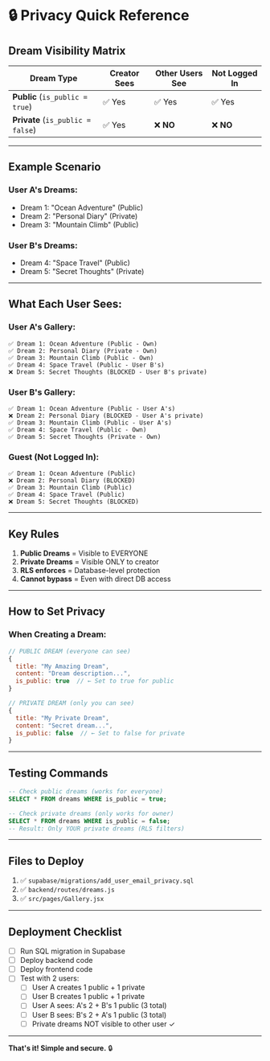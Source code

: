 # 🔒 Privacy Quick Reference

## Dream Visibility Matrix

| Dream Type | Creator Sees | Other Users See | Not Logged In |
|-----------|--------------|-----------------|---------------|
| **Public** (`is_public = true`) | ✅ Yes | ✅ Yes | ✅ Yes |
| **Private** (`is_public = false`) | ✅ Yes | ❌ **NO** | ❌ **NO** |

---

## Example Scenario

### User A's Dreams:
- Dream 1: "Ocean Adventure" (Public)
- Dream 2: "Personal Diary" (Private)
- Dream 3: "Mountain Climb" (Public)

### User B's Dreams:
- Dream 4: "Space Travel" (Public)
- Dream 5: "Secret Thoughts" (Private)

---

## What Each User Sees:

### User A's Gallery:
```
✅ Dream 1: Ocean Adventure (Public - Own)
✅ Dream 2: Personal Diary (Private - Own)
✅ Dream 3: Mountain Climb (Public - Own)
✅ Dream 4: Space Travel (Public - User B's)
❌ Dream 5: Secret Thoughts (BLOCKED - User B's private)
```

### User B's Gallery:
```
✅ Dream 1: Ocean Adventure (Public - User A's)
❌ Dream 2: Personal Diary (BLOCKED - User A's private)
✅ Dream 3: Mountain Climb (Public - User A's)
✅ Dream 4: Space Travel (Public - Own)
✅ Dream 5: Secret Thoughts (Private - Own)
```

### Guest (Not Logged In):
```
✅ Dream 1: Ocean Adventure (Public)
❌ Dream 2: Personal Diary (BLOCKED)
✅ Dream 3: Mountain Climb (Public)
✅ Dream 4: Space Travel (Public)
❌ Dream 5: Secret Thoughts (BLOCKED)
```

---

## Key Rules

1. **Public Dreams** = Visible to EVERYONE
2. **Private Dreams** = Visible ONLY to creator
3. **RLS enforces** = Database-level protection
4. **Cannot bypass** = Even with direct DB access

---

## How to Set Privacy

### When Creating a Dream:

```javascript
// PUBLIC DREAM (everyone can see)
{
  title: "My Amazing Dream",
  content: "Dream description...",
  is_public: true  // ← Set to true for public
}

// PRIVATE DREAM (only you can see)
{
  title: "My Private Dream",
  content: "Secret dream...",
  is_public: false  // ← Set to false for private
}
```

---

## Testing Commands

```sql
-- Check public dreams (works for everyone)
SELECT * FROM dreams WHERE is_public = true;

-- Check private dreams (only works for owner)
SELECT * FROM dreams WHERE is_public = false;
-- Result: Only YOUR private dreams (RLS filters)
```

---

## Files to Deploy

1. ✅ `supabase/migrations/add_user_email_privacy.sql`
2. ✅ `backend/routes/dreams.js`
3. ✅ `src/pages/Gallery.jsx`

---

## Deployment Checklist

- [ ] Run SQL migration in Supabase
- [ ] Deploy backend code
- [ ] Deploy frontend code
- [ ] Test with 2 users:
  - [ ] User A creates 1 public + 1 private
  - [ ] User B creates 1 public + 1 private
  - [ ] User A sees: A's 2 + B's 1 public (3 total)
  - [ ] User B sees: B's 2 + A's 1 public (3 total)
  - [ ] Private dreams NOT visible to other user ✓

---

**That's it! Simple and secure.** 🔒
